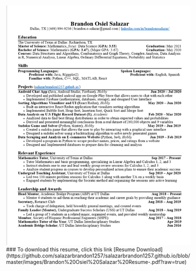 

<img src="images/Screenshot (60).png"/>
### To download this resume, click this link
[Resume Download](https://github.com/salazarbrandon1257/salazarbrandon1257.github.io/blob/master/images/Brandon%20Osiel%20Salazar%20Resume-.pdf?raw=true)

